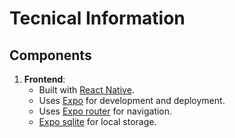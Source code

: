 # Tecnical Information 

## Components

1. **Frontend**: 
    - Built with [React Native](https://reactnative.dev/). 
    - Uses [Expo](https://expo.io/) for development and deployment.
    - Uses [Expo router](https://docs.expo.dev/router/introduction/) for navigation.
    - [Expo sqlite](https://docs.expo.dev/versions/latest/sdk/sqlite/) for local storage.

